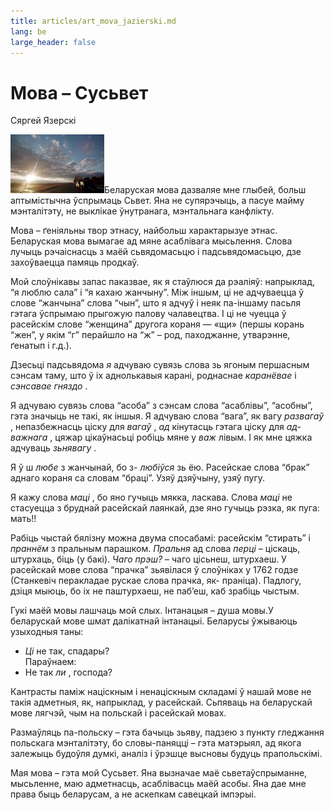 ```yaml
---
title: articles/art_mova_jazierski.md 
lang: be
large_header: false
---
```



<h1 id="мова-сусьвет">Мова – Сусьвет</h1>

Сяргей Язерскі


<img src="zachad2.jpg" width="150" height="94" alt="Belarusian language — my universe" />Беларуская мова дазваляе мне глыбей, больш аптымістычна ўспрымаць Сьвет. Яна не супярэчыць, а пасуе майму мэнталітэту, не выклікае ўнутранага, мэнтальнага канфлікту.


Мова – ґеніяльны твор этнасу, найбольш характарызуе этнас. Беларуская мова вымагае ад мяне асаблівага мысьлення. Слова лучыць рэчаіснасць з маёй сьвядомасьцю і падсьвядомасьцю, дзе захоўваецца памяць продкаў.


Мой слоўнікавы запас паказвае, як я стаўлюся да рэаліяў: напрыклад, “я люблю сала” і “я кахаю жанчыну”. Між іншым, ці не адчуваецца ў слове “жанчына” слова “чын”, што я адчуў і неяк па-іншаму пасьля гэтага ўспрымаю прыгожую палову чалавецтва. І ці не  чуецца ў расейскім слове “женщина” другога кораня — «щи» (першы корань “жен”, у якім “г” перайшло на “ж” – род, паходжанне, утварэнне, ґенатып і г.д.).


Дзесьці падсьвядома  *я*  адчуваю сувязь слова зь ягоным першасным сэнсам таму, што ў іх аднолькавыя карані, роднаснае  *каранёвае*  і  *сэнсавае гняздо* .


Я адчуваю сувязь слова “асоба” з сэнсам слова “асаблівы”, “асобны”, гэта значыць не такі, як іншыя. Я адчуваю слова “вага”, як вагу  *развагаў* , непазбежнасць ціску для  *вагаў* ,  *ад* кінутасць гэтага ціску для  *ад-важнага* , цяжар цікаўнасьці робіць мяне у *важ* лівым. І як мне цяжка адчуваць  *зьнявагу* .


Я ў ш *любе*  з жанчынай, бо з- *любіўся*  зь ёю. Расейскае слова “брак” аднаго кораня са словам “браці”. Узяў дзяўчыну, узяў пугу.


Я кажу слова  *маці* , бо яно гучыць мякка, ласкава. Слова  *маці*  не стасуецца з бруднай расейскай лаянкай, дзе яно гучыць рэзка, як пуга: мать!!


Рабіць чыстай бялізну можна двума спосабамі: расейскім “стирать” і  *праннём*  з пральным парашком.  *Пральня*  ад слова  *перці*  – ціскаць, штурхаць, біць (у бакі).  *Чаго прэш?*  – чаго цісьнеш, штурхаеш. У расейскай мове слова “прачка” зьявілася ў слоўніках у 1762 годзе (Станкевіч перакладае рускае слова прачка, як- праніца). Падлогу, дзіця мыюць, бо іх не паштурхаеш, не паб’еш, каб зрабіць чыстым.


Гукі маёй мовы лашчаць мой слых. Інтанацыя – душа мовы.У беларускай мове шмат далікатнай інтанацыі. Беларусы ўжываюць узыходныя таны:<br />
-  *Ці*  не  так, спадары?<br />
Параўнаем:<br />
- Не так  *ли* , господа?


Кантрасты паміж націскным і ненаціскным складамі ў нашай мове не такія адметныя, як, напрыклад, у расейскай. Сьпяваць на беларускай мове лягчэй, чым на польскай і расейскай мовах.


Размаўляць па-польску – гэта бачыць зьяву, падзею з пункту гледжання польскага мэнталітэту, бо словы-паняцці – гэта матэрыял, ад якога залежыць будоўля думкі, аналіз і ўрэшце высновы будуць прапольскімі.


Мая мова – гэта мой Сусьвет. Яна вызначае маё сьветаўспрыманне, мысьленне, маю адметнасць, асаблівасць маёй асобы. Яна дае мне права быць беларусам, а не аскепкам савецкай імпэрыі.


